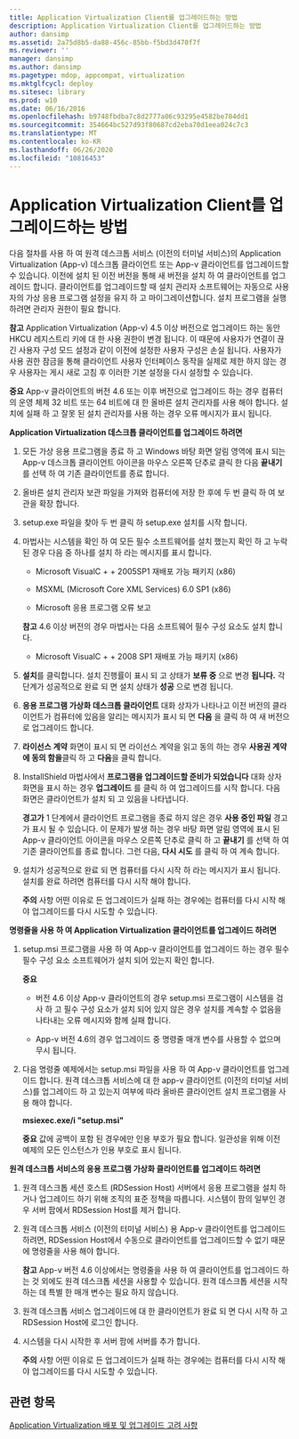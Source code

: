 ```yaml
---
title: Application Virtualization Client를 업그레이드하는 방법
description: Application Virtualization Client를 업그레이드하는 방법
author: dansimp
ms.assetid: 2a75d8b5-da88-456c-85bb-f5bd3d470f7f
ms.reviewer: ''
manager: dansimp
ms.author: dansimp
ms.pagetype: mdop, appcompat, virtualization
ms.mktglfcycl: deploy
ms.sitesec: library
ms.prod: w10
ms.date: 06/16/2016
ms.openlocfilehash: b9748fbdba7c8d2777a06c93295e4582be784dd1
ms.sourcegitcommit: 354664bc527d93f80687cd2eba70d1eea024c7c3
ms.translationtype: MT
ms.contentlocale: ko-KR
ms.lasthandoff: 06/26/2020
ms.locfileid: "10816453"
---
```

# Application Virtualization Client를 업그레이드하는 방법


다음 절차를 사용 하 여 원격 데스크톱 서비스 (이전의 터미널 서비스)의 Application Virtualization (App-v) 데스크톱 클라이언트 또는 App-v 클라이언트를 업그레이드할 수 있습니다. 이전에 설치 된 이전 버전을 통해 새 버전을 설치 하 여 클라이언트를 업그레이드 합니다. 클라이언트를 업그레이드할 때 설치 관리자 소프트웨어는 자동으로 사용자의 가상 응용 프로그램 설정을 유지 하 고 마이그레이션합니다. 설치 프로그램을 실행 하려면 관리자 권한이 필요 합니다.

**참고**  Application Virtualization (App-v) 4.5 이상 버전으로 업그레이드 하는 동안 HKCU 레지스트리 키에 대 한 사용 권한이 변경 됩니다. 이 때문에 사용자가 연결이 끊긴 사용자 구성 모드 설정과 같이 이전에 설정한 사용자 구성은 손실 됩니다. 사용자가 사용 권한 잠금을 통해 클라이언트 사용자 인터페이스 동작을 실제로 제한 하지 않는 경우 사용자는 게시 새로 고침 후 이러한 기본 설정을 다시 설정할 수 있습니다.

 

**중요**  App-v 클라이언트의 버전 4.6 또는 이후 버전으로 업그레이드 하는 경우 컴퓨터의 운영 체제 32 비트 또는 64 비트에 대 한 올바른 설치 관리자를 사용 해야 합니다. 설치에 실패 하 고 잘못 된 설치 관리자를 사용 하는 경우 오류 메시지가 표시 됩니다.

 

**Application Virtualization 데스크톱 클라이언트를 업그레이드 하려면**

1.  모든 가상 응용 프로그램을 종료 하 고 Windows 바탕 화면 알림 영역에 표시 되는 App-v 데스크톱 클라이언트 아이콘을 마우스 오른쪽 단추로 클릭 한 다음 **끝내기** 를 선택 하 여 기존 클라이언트를 종료 합니다.

2.  올바른 설치 관리자 보관 파일을 가져와 컴퓨터에 저장 한 후에 두 번 클릭 하 여 보관을 확장 합니다.

3.  setup.exe 파일을 찾아 두 번 클릭 하 setup.exe 설치를 시작 합니다.

4.  마법사는 시스템을 확인 하 여 모든 필수 소프트웨어를 설치 했는지 확인 하 고 누락 된 경우 다음 중 하나를 설치 하 라는 메시지를 표시 합니다.

    -   Microsoft VisualC + + 2005SP1 재배포 가능 패키지 (x86)

    -   MSXML (Microsoft Core XML Services) 6.0 SP1 (x86)

    -   Microsoft 응용 프로그램 오류 보고

    **참고**  4.6 이상 버전의 경우 마법사는 다음 소프트웨어 필수 구성 요소도 설치 합니다.

    -   Microsoft VisualC + + 2008 SP1 재배포 가능 패키지 (x86)

     

5.  **설치**를 클릭합니다. 설치 진행률이 표시 되 고 상태가 **보류 중** 으로 변경 **됩니다.** 각 단계가 성공적으로 완료 되 면 설치 상태가 **성공** 으로 변경 됩니다.

6.  **응용 프로그램 가상화 데스크톱 클라이언트** 대화 상자가 나타나고 이전 버전의 클라이언트가 컴퓨터에 있음을 알리는 메시지가 표시 되 면 **다음** 을 클릭 하 여 새 버전으로 업그레이드 합니다.

7.  **라이선스 계약** 화면이 표시 되 면 라이선스 계약을 읽고 동의 하는 경우 **사용권 계약에 동의 함을**클릭 하 고 **다음**을 클릭 합니다.

8.  InstallShield 마법사에서 **프로그램을 업그레이드할 준비가 되었습니다** 대화 상자 화면을 표시 하는 경우 **업그레이드** 를 클릭 하 여 업그레이드를 시작 합니다. 다음 화면은 클라이언트가 설치 되 고 있음을 나타냅니다.

    **경고가**  1 단계에서 클라이언트 프로그램을 종료 하지 않은 경우 **사용 중인 파일** 경고가 표시 될 수 있습니다. 이 문제가 발생 하는 경우 바탕 화면 알림 영역에 표시 된 App-v 클라이언트 아이콘을 마우스 오른쪽 단추로 클릭 하 고 **끝내기** 를 선택 하 여 기존 클라이언트를 종료 합니다. 그런 다음, **다시 시도** 를 클릭 하 여 계속 합니다.

     

9.  설치가 성공적으로 완료 되 면 컴퓨터를 다시 시작 하 라는 메시지가 표시 됩니다. 설치를 완료 하려면 컴퓨터를 다시 시작 해야 합니다.

    **주의**  사항 어떤 이유로 든 업그레이드가 실패 하는 경우에는 컴퓨터를 다시 시작 해야 업그레이드를 다시 시도할 수 있습니다.

     

**명령줄을 사용 하 여 Application Virtualization 클라이언트를 업그레이드 하려면**

1.  setup.msi 프로그램을 사용 하 여 App-v 클라이언트를 업그레이드 하는 경우 필수 필수 구성 요소 소프트웨어가 설치 되어 있는지 확인 합니다.

    **중요**  
    -   버전 4.6 이상 App-v 클라이언트의 경우 setup.msi 프로그램이 시스템을 검사 하 고 필수 구성 요소가 설치 되어 있지 않은 경우 설치를 계속할 수 없음을 나타내는 오류 메시지와 함께 실패 합니다.

    -   App-v 버전 4.6의 경우 업그레이드 중 명령줄 매개 변수를 사용할 수 없으며 무시 됩니다.

     

2.  다음 명령줄 예제에서는 setup.msi 파일을 사용 하 여 App-v 클라이언트를 업그레이드 합니다. 원격 데스크톱 서비스에 대 한 app-v 클라이언트 (이전의 터미널 서비스)를 업그레이드 하 고 있는지 여부에 따라 올바른 클라이언트 설치 프로그램을 사용 해야 합니다.

    **msiexec.exe/i "setup.msi"**

    **중요**  값에 공백이 포함 된 경우에만 인용 부호가 필요 합니다. 일관성을 위해 이전 예제의 모든 인스턴스가 인용 부호로 표시 됩니다.

     

**원격 데스크톱 서비스의 응용 프로그램 가상화 클라이언트를 업그레이드 하려면**

1.  원격 데스크톱 세션 호스트 (RDSession Host) 서버에서 응용 프로그램을 설치 하거나 업그레이드 하기 위해 조직의 표준 정책을 따릅니다. 시스템이 팜의 일부인 경우 서버 팜에서 RDSession Host를 제거 합니다.

2.  원격 데스크톱 서비스 (이전의 터미널 서비스) 용 App-v 클라이언트를 업그레이드 하려면, RDSession Host에서 수동으로 클라이언트를 업그레이드할 수 없기 때문에 명령줄을 사용 해야 합니다.

    **참고**  App-v 버전 4.6 이상에서는 명령줄을 사용 하 여 클라이언트를 업그레이드 하는 것 외에도 원격 데스크톱 세션을 사용할 수 있습니다. 원격 데스크톱 세션을 시작 하는 데 특별 한 매개 변수는 필요 하지 않습니다.

     

3.  원격 데스크톱 서비스 업그레이드에 대 한 클라이언트가 완료 되 면 다시 시작 하 고 RDSession Host에 로그인 합니다.

4.  시스템을 다시 시작한 후 서버 팜에 서버를 추가 합니다.

    **주의**  사항 어떤 이유로 든 업그레이드가 실패 하는 경우에는 컴퓨터를 다시 시작 해야 업그레이드를 다시 시도할 수 있습니다.

     

## 관련 항목


[Application Virtualization 배포 및 업그레이드 고려 사항](application-virtualization-deployment-and-upgrade-considerations.md)

 

 





